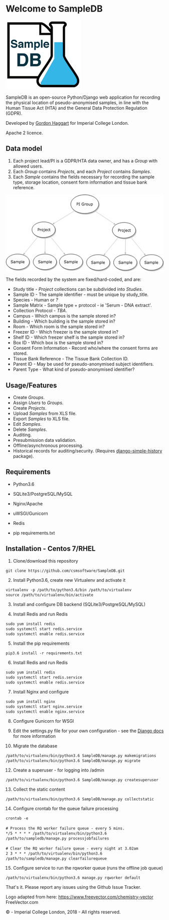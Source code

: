 # Welcome to SampleDB

![alt text](https://github.com/csmsoftware/SampleDB/blob/master/sampledbapp/static/img/sampledb-logo-220.png "SampleDB")

SampleDB is an open-source Python/Django web application for recording the physical location of pseudo-anonymised samples, in line with the Human Tissue Act (HTA) and the General Data Protection Regulation (GDPR).

Developed by [Gordon Haggart](https://github.com/ghaggart) for Imperial College London.

Apache 2 licence. 

## Data model

1. Each project lead/PI is a GDPR/HTA data owner, and has a *Group* with allowed users.
2. Each *Group* contains *Projects*, and each *Project* contains *Samples*.
3. Each *Sample* contains the fields necessary for recording the sample type, storage location, consent form information and tissue bank reference.

![Data model](https://github.com/csmsoftware/SampleDB/blob/master/readme-img/sampledb_datamodel.png "SampleDB")

The fields recorded by the system are fixed/hard-coded, and are: 

* Study title - *Project* collections can be subdivided into *Studies*.
* Sample ID - The sample identifier - must be unique by study_title.
* Species - Human or *?*
* Sample Matrix - Sample type + protocol - ie 'Serum - DNA extract'.
* Collection Protocol - *TBA*.
* Campus - Which campus is the sample stored in?
* Building - Which building is the sample stored in?
* Room - Which room is the sample stored in?
* Freezer ID - Which freezer is the sample stored in?
* Shelf ID - Which freezer shelf is the sample stored in?
* Box ID - Which box is the sample stored in?
* Consent Form Information - Record who/where the consent forms are stored.
* Tissue Bank Reference - The Tissue Bank Collection ID.
* Parent ID - May be used for pseudo-anonymised subject identifiers.
* Parent Type - What kind of pseudo-anonymised identifier?

## Usage/Features

* Create *Groups*.
* Assign *Users* to *Groups*.
* Create *Projects*.
* Upload *Samples* from XLS file.
* Export *Samples* to XLS file.
* Edit *Samples*.
* Delete *Samples*.
* Auditing.
* Presubmission data validation.
* Offline/asynchronous processing.
* Historical records for auditing/security. (Requires [django-simple-history](https://django-simple-history.readthedocs.io/en/latest/) package).

## Requirements

* Python3.6
* SQLite3/PostgreSQL/MySQL
* Nginx/Apache
* uWSGI/Gunicorn
* Redis

* pip requirements.txt

## Installation - Centos 7/RHEL

1. Clone/download this repository

```
git clone https://github.com/csmsoftware/SampleDB.git
```

2. Install Python3.6, create new Virtualenv and activate it

```
virtualenv -p /path/to/python3.6/bin /path/to/virtualenv
source /path/to/virtualenv/bin/activate
```

3. Install and configure DB backend (SQLite3/PostgreSQL/MySQL)
 
4. Install Redis and run Redis

```
sudo yum install redis
sudo systemctl start redis.service
sudo systemctl enable redis.service
```

5. Install the pip requirements
```
pip3.6 install -r requirements.txt
```

6. Install Redis and run Redis
```
sudo yum install redis
sudo systemctl start redis.service
sudo systemctl enable redis.service
```

7. Install Nginx and configure
```
sudo yum install nginx
sudo systemctl start nginx.service
sudo systemctl enable nginx.service
```

8. Configure Gunicorn for WSGI

9. Edit the settings.py file for your own configuration - see the [Django docs](https://docs.djangoproject.com/en/2.0/) for more information

10. Migrate the database
```
/path/to/virtualenv/bin/python3.6 SampleDB/manage.py makemigrations
/path/to/virtualenv/bin/python3.6 SampleDB/manage.py migrate
```

12. Create a superuser - for logging into /admin
```
/path/to/virtualenv/bin/python3.6 SampleDB/manage.py createsuperuser
```

13. Collect the static content
```
/path/to/virtualenv/bin/python3.6 SampleDB/manage.py collectstatic
```

14. Configure crontab for the queue failure processing
```
crontab -e

# Process the RQ worker failure queue - every 5 mins.
*/5 * * * * /path/to/virtualenv/bin/python3.6 /path/to/sampledb/manage.py processjobfailures

# Clear the RQ worker failure queue - every night at 3.02am
2 3 * * * /path/to/virtualenv/bin/python3.6 /path/to/sampledb/manage.py clearfailurequeue
```

15. Configure service to run the rqworker queue (runs the offline job queue) 
```
/path/to/virtualenv/bin/python3.6 manage.py rqworker default
```

That's it. Please report any issues using the Github Issue Tracker. 

Logo adapted from here:
https://www.freevector.com/chemistry-vector
FreeVector.com

© - Imperial College London, 2018 - All rights reserved.


